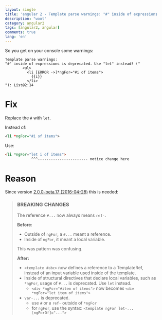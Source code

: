 ```yaml
---
layout: single
title: 'angular 2 - Template parse warnings: "#" inside of expressions is deprecated. Use "let" instead! (ngFor)'
description: "woot"
category: angular2
tags: [angular2, angular]
comments: true
lang: 'en'
---
```


So you get on your console some warnings:

<!--more-->

```
Template parse warnings:
"#" inside of expressions is deprecated. Use "let" instead! ("
        <ul>
          <li [ERROR ->]*ngFor="#i of items">
            {⁣{i}}
          </li>
"): List@2:14
```

# Fix

Replace the `#` with `let`.

Instead of:

```xml
<li *ngFor="#i of items">
```

Use:

```html
<li *ngFor="let i of items">
            ^^^----------------------- notice change here
```

# Reason

Since version [2.0.0-beta.17 (2016-04-28)](https://github.com/angular/angular/blob/master/CHANGELOG.md#200-beta17-2016-04-28) this is needed:

> ### BREAKING CHANGES
>
> The reference `#...` now always means `ref-`.
>
> **Before:**
>
> - Outside of `ngFor`, a `#...` meant a reference.
> - Inside of `ngFor`, it meant a local variable. 
>
> This was pattern was confusing.
>
> **After:**
>
> - `<template #abc>` now defines a reference to a TemplateRef, instead of an input variable used inside of the template.
> - Inside of structural directives that declare local variables, such as `*ngFor`, usage of `#...` is deprecated. Use `let` instead.
>   - `<div *ngFor="#item of items">` now becomes `<div *ngFor="let item of items">`
> - `var-...` is deprecated. 
>   - use `#` or a `ref-` outside of `*ngFor`
>   - for `ngFor`, use the syntax:  `<template ngFor let-... [ngForOf]="...">`


